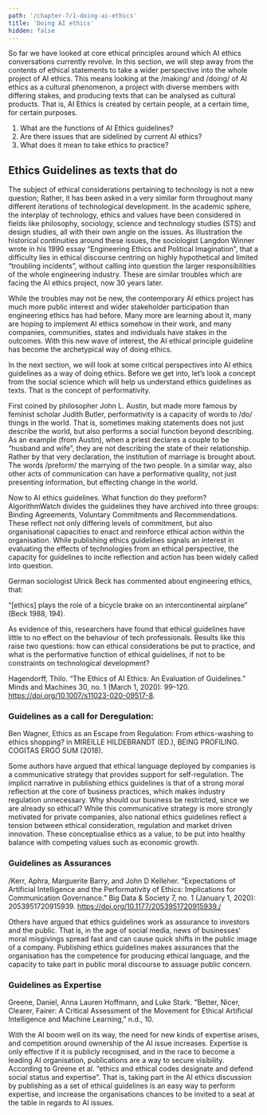 ```yaml
---
path: '/chapter-7/1-doing-ai-ethics'
title: 'Doing AI ethics'
hidden: false
---
```


So far we have looked at core ethical principles around which AI ethics conversations currently revolve. In this section, we will step away from the contents of ethical statements to take a wider perspective into the whole project of AI ethics. This means looking at the /making/ and /doing/ of AI ethics as a cultural phenomenon, a project with diverse members with differing stakes, and producing texts that can be analysed as cultural products. That is, AI Ethics is created by certain people, at a certain time, for certain purposes.

<chapter-box>

1. What are the functions of AI Ethics guidelines?
2. Are there issues that are sidelined by current AI ethics?
3. What does it mean to take ethics to practice?

</chapter-box>

## Ethics Guidelines as texts that do

The subject of ethical considerations pertaining to technology is not a new question; Rather, it has been asked in a very similar form throughout many different iterations of technological development. In the academic sphere, the interplay of technology, ethics and values have been considered in fields like philosophy, sociology, science and technology studies (STS) and design studies, all with their own angle on the issues. As illustration the historical continuities around these issues, the sociologist Langdon Winner wrote in his 1990 essay “Engineering Ethics and Political Imagination”, that a difficulty lies in ethical discourse centring on highly hypothetical and limited “troubling incidents”, without calling into question the larger responsibilities of the whole engineering industry. These are similar troubles which are facing the AI ethics project, now 30 years later.

While the troubles may not be new, the contemporary AI ethics project has much more public interest and wider stakeholder participation than engineering ethics has had before. Many more are learning about it, many are hoping to implement AI ethics somehow in their work, and many companies, communities, states and individuals have stakes in the outcomes. With this new wave of interest, the AI ethical principle guideline has become the archetypical way of doing ethics.

In the next section, we will look at some critical perspectives into AI ethics guidelines as a way of doing ethics. Before we get into, let’s look a concept from the social science which will help us understand ethics guidelines as texts. That is the concept of performativity.

<text-box variant="hint" name="Performativity">

First coined by philosopher John L. Austin, but made more famous by feminist scholar Judith Butler, performativity is a capacity of words to /do/ things in the world. That is, sometimes making statements does not just describe the world, but also performs a social function beyond describing. As an example (from Austin), when a priest declares a couple to be “husband and wife”,  they are not describing the state of their relationship. Rather by that very declaration, the institution of marriage is brought about. The words /preform/ the marrying of the two people. In a similar way, also other acts of communication can have a performative quality, not just presenting information, but effecting change in the world.

</text-box>

Now to AI ethics guidelines. What function do they preform? AlgorithmWatch divides the guidelines they have archived into three groups: Binding Agreements, Voluntary Commitments and Recommendations. These reflect not only differing levels of commitment, but also organisational capacities to enact and reinforce ethical action within the organisation. While publishing ethics guidelines signals an interest in evaluating the effects of technologies from an ethical perspective, the capacity for guidelines to incite reflection and action has been widely called into question.

German sociologist Ulrick Beck has commented about engineering ethics, that:

“[ethics] plays the role of a bicycle brake on an intercontinental airplane” (Beck 1988, 194).

As evidence of this, researchers have found that ethical guidelines have little to no effect on the behaviour of tech professionals. Results like this raise two questions: how can ethical considerations be put to practice, and what is the performative function of ethical guidelines, if not to be constraints on technological development?

Hagendorff, Thilo. “The Ethics of AI Ethics: An Evaluation of Guidelines.” Minds and Machines 30, no. 1 (March 1, 2020): 99–120. https://doi.org/10.1007/s11023-020-09517-8.

### Guidelines as a call for Deregulation:

Ben Wagner, Ethics as an Escape from Regulation: From ethics-washing to ethics shopping? in MIREILLE HILDEBRANDT (ED.), BEING PROFILING. COGITAS ERGO SUM (2018).

Some authors have argued that ethical language deployed by companies is a communicative strategy that provides support for self-regulation. The implicit narrative in publishing ethics guidelines is that of a strong moral reflection at the core of business practices, which makes industry regulation unnecessary. Why should our business be restricted, since we are already so ethical? While this communicative strategy is more strongly motivated for private companies, also national ethics guidelines reflect a tension between ethical consideration, regulation and market driven innovation. These conceptualise ethics as a value, to be put into healthy balance with competing values such as economic growth.

### Guidelines as Assurances

/Kerr, Aphra, Marguerite Barry, and John D Kelleher. “Expectations of Artificial Intelligence and the Performativity of Ethics: Implications for Communication Governance.” Big Data & Society 7, no. 1 (January 1, 2020): 2053951720915939. https://doi.org/10.1177/2053951720915939./

Others have argued that ethics guidelines work as assurance to investors and the public. That is, in the age of social media, news of businesses' moral misgivings spread fast and can cause quick shifts in the public image of a company. Publishing ethics guidelines makes assurances that the organisation has the competence for producing ethical language, and the capacity to take part in public moral discourse to assuage public concern.

### Guidelines as Expertise

Greene, Daniel, Anna Lauren Hoffmann, and Luke Stark. “Better, Nicer, Clearer, Fairer: A Critical Assessment of the Movement for Ethical Artificial Intelligence and Machine Learning,” n.d., 10.

With the AI boom well on its way, the need for new kinds of expertise arises, and competition around ownership of the AI issue increases. Expertise is only effective if it is publicly recognised, and in the race to become a leading AI organisation, publications are a way to secure visibility. According to Greene et al. “ethics and ethical codes designate and defend social status and expertise”. That is, taking part in the AI ethics discussion by publishing as a set of ethical guidelines is an easy way to perform expertise, and increase the organisations chances to be invited to a seat at the table in regards to AI issues.

